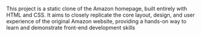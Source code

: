 This project is a static clone of the Amazon homepage, built entirely with HTML and CSS. It aims to closely replicate the core layout, design, and user experience of the original Amazon website, providing a hands-on way to learn and demonstrate front-end development skills

